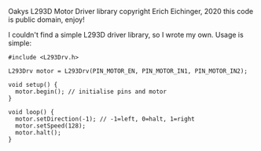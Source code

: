 Oakys L293D Motor Driver library
copyright Erich Eichinger, 2020
this code is public domain, enjoy!

I couldn't find a simple L293D driver library, so I wrote my own. Usage is simple:

```
#include <L293Drv.h>

L293Drv motor = L293Drv(PIN_MOTOR_EN, PIN_MOTOR_IN1, PIN_MOTOR_IN2);

void setup() {
  motor.begin(); // initialise pins and motor
}

void loop() {
  motor.setDirection(-1); // -1=left, 0=halt, 1=right
  motor.setSpeed(128);
  motor.halt();
}

```
